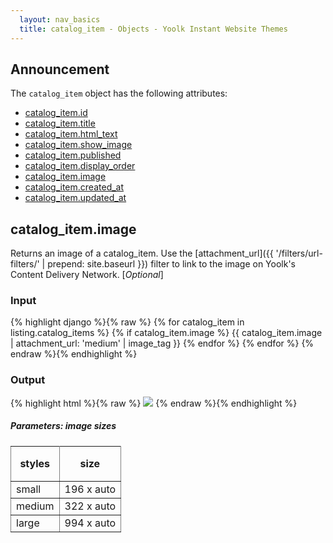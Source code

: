 ```yaml
---
  layout: nav_basics
  title: catalog_item - Objects - Yoolk Instant Website Themes
---
```


<h2 class="section-title">Announcement</h2>

The <code>catalog_item</code> object has the following attributes:

<div class="panel">
  <div class="panel-body">
    <ul>
      <li>
        <a href="#id">catalog_item.id</a>
      </li>
      <li>
        <a href="#title">catalog_item.title</a>
      </li>
      <li>
        <a href="#html_text">catalog_item.html_text</a>
      </li>
      <li>
        <a href="#show_image">catalog_item.show_image</a>
      </li>
      <li>
        <a href="#published">catalog_item.published</a>
      </li>
      <li>
        <a href="#display_order">catalog_item.display_order</a>
      </li>
      <li>
        <a href="#image">catalog_item.image</a>
      </li>
      <li>
        <a href="#created_at">catalog_item.created_at</a>
      </li>
      <li>
        <a href="#updated_at">catalog_item.updated_at</a>
      </li>
    </ul>
  </div>
</div>

<h2 class="tags" id="image">catalog_item.image</h2>

Returns an image of a catalog_item. Use the [attachment_url]({{ '/filters/url-filters/' | prepend: site.baseurl }}) filter to link to the image on Yoolk's Content Delivery Network. [*Optional*]

<div class="panel">
  <div class="panel-header">
    <h3>Input</h3>
  </div>
  <div class="panel-body">
{% highlight django %}{% raw %}
{% for catalog_item in listing.catalog_items %}
  {% if catalog_item.image %}
    {{ catalog_item.image | attachment_url: 'medium' | image_tag }}
  {% endfor %}
{% endfor %}
{% endraw %}{% endhighlight %}
  </div>
</div>

<div class="panel">
  <div class="panel-header">
    <h3>Output</h3>
  </div>
  <div class="panel-body">
{% highlight html %}{% raw %}
<img src="http://s-yoolk-images1.yoolk.com/kh/catalog_item_images/medium/1367097277/1250047?1367097277" />
{% endraw %}{% endhighlight %}
  </div>
</div>

<h5 class="sub-section-title">
  Parameters: image sizes
</h5>
<table class="table" rules="all" frame="void">
  <tr>
    <th height="56">styles</th>
    <th>size</th>
  </tr>
  <tr>
    <td>small</td>
    <td>196 x auto</td>
  </tr>
  <tr>
    <td>medium</td>
    <td>322 x auto</td>
  </tr>
  <tr>
    <td>large</td>
    <td>994 x auto</td>
  </tr>
</table>